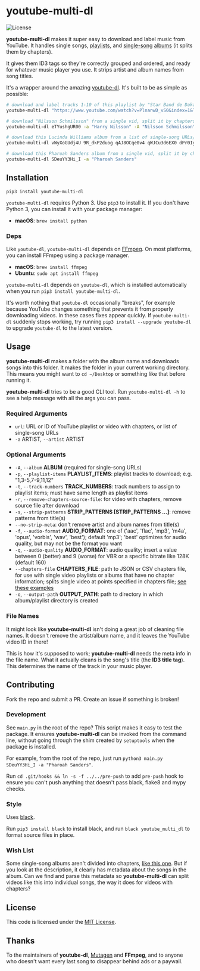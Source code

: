 # youtube-multi-dl

![License](https://camo.githubusercontent.com/890acbdcb87868b382af9a4b1fac507b9659d9bf/68747470733a2f2f696d672e736869656c64732e696f2f62616467652f6c6963656e73652d4d49542d626c75652e737667)

**youtube-multi-dl** makes it super easy to download and label music from YouTube. It handles single songs, [playlists](https://www.youtube.com/watch?v=PlnanwD_vS0&index=1&list=PLcOYKKFxnwAdGh4NCgpXq_FNQoZKL6xWM), and [single-song](https://www.youtube.com/watch?v=SDeuYY3Hi_I) [albums](https://www.youtube.com/watch?v=eTYushgUR00) (it splits them by chapters).

It gives them ID3 tags so they're correctly grouped and ordered, and ready for whatever music player you use. It strips artist and album names from song titles.

It's a wrapper around the amazing [youtube-dl](https://github.com/rg3/youtube-dl). It's built to be as simple as possible:

```sh
# download and label tracks 1-10 of this playlist by "Star Band de Dakar"
youtube-multi-dl "https://www.youtube.com/watch?v=PlnanwD_vS0&index=1&list=PLcOYKKFxnwAdGh4NCgpXq_FNQoZKL6xWM" -a "Star Band de Dakar" -p "1-10"

# download "Nilsson Schmilsson" from a single vid, split it by chapters, and label each song
youtube-multi-dl eTYushgUR00 -a "Harry Nilsson" -A "Nilsson Schmilsson"

# download this Lucinda Williams album from a list of single-song URLs/IDs
youtube-multi-dl vWyXoGUdj4U 9R_dkP2duog qAJ8OCqe0v4 qWJCu3d6EX0 dPr0Iyh0z60 4VMUjcQ2ggs haUHiHVTvtg IOCPe_ff2RE ihuPM-xiCqY pjYxBxGSNnY HrSEeNE_Uzw cpP11qYuhg8 -a "Lucinda Williams" -A "Sweet Old World"

# download this Pharoah Sanders album from a single vid, split it by chapters, and label each song; youtube-multi-dl guesses at the album name from the video metadata
youtube-multi-dl SDeuYY3Hi_I -a "Pharoah Sanders"
```

## Installation

`pip3 install youtube-multi-dl`

`youtube-multi-dl` requires Python 3. Use `pip3` to install it. If you don't have Python 3, you can install it with your package manager:

- **macOS**: `brew install python`

### Deps

Like `youtube-dl`, `youtube-multi-dl` depends on [FFmpeg](https://www.ffmpeg.org/). On most platforms, you can install FFmpeg using a package manager.

- **macOS**: `brew install ffmpeg`
- **Ubuntu**: `sudo apt install ffmpeg`

`youtube-multi-dl` depends on `youtube-dl`, which is installed automatically when you run `pip3 install youtube-multi-dl`.

It's worth nothing that `youtube-dl` occasionally "breaks", for example because YouTube changes something that prevents it from properly downloading videos. In these cases fixes appear quickly. If `youtube-multi-dl` suddenly stops working, try running `pip3 install --upgrade youtube-dl` to upgrade `youtube-dl` to the latest version.

## Usage

**youtube-multi-dl** makes a folder with the album name and downloads songs into this folder. It makes the folder in your current working directory. This means you might want to `cd ~/Desktop` or something like that before running it.

**youtube-multi-dl** tries to be a good CLI tool. Run `youtube-multi-dl -h` to see a help message with all the args you can pass.

### Required Arguments

- `url`: URL or ID of YouTube playlist or video with chapters, or list of single-song URLs
- `-a` ARTIST, `--artist` ARTIST

### Optional Arguments

- `-A`, `--album` **ALBUM** (required for single-song URLs)
- `-p`, `--playlist-items` **PLAYLIST_ITEMS**: playlist tracks to download; e.g. "1,3-5,7-9,11,12"
- `-t`, `--track-numbers` **TRACK_NUMBERS**: track numbers to assign to playlist items; must have same length as playlist items
- `-r`, `--remove-chapters-source-file`: for video with chapters, remove source file after download
- `-s`, `--strip-patterns` **STRIP_PATTERNS [STRIP_PATTERNS ...]**: remove patterns from title(s)
- `--no-strip-meta`: don't remove artist and album names from title(s)
- `-f`, `--audio-format` **AUDIO_FORMAT**: one of ('aac', 'flac', 'mp3', 'm4a', 'opus', 'vorbis', 'wav', 'best'); default 'mp3'; 'best' optimizes for audio quality, but may not be the format you want
- `-q`, `--audio-quality` **AUDIO_FORMAT**: audio quality; insert a value between 0 (better) and 9 (worse) for VBR or a specific bitrate like 128K (default 160)
- `--chapters-file` **CHAPTERS_FILE**: path to JSON or CSV chapters file, for use with single video playlists or albums that have no chapter information; splits single video at points specified in chapters file; [see these examples](https://github.com/fortana-co/youtube-multi-dl/tree/master/examples/chapters_file)
- `-o`, `--output-path` **OUTPUT_PATH**: path to directory in which album/playlist directory is created

### File Names

It might look like **youtube-multi-dl** isn't doing a great job of cleaning file names. It doesn't remove the artist/album name, and it leaves the YouTube video ID in there!

This is how it's supposed to work; **youtube-multi-dl** needs the meta info in the file name. What it actually cleans is the song's title (the **ID3 title tag**). This determines the name of the track in your music player.

## Contributing

Fork the repo and submit a PR. Create an issue if something is broken!

### Development

See `main.py` in the root of the repo? This script makes it easy to test the package. It ensures **youtube-multi-dl** can be invoked from the command line, without going through the shim created by `setuptools` when the package is installed.

For example, from the root of the repo, just run `python3 main.py SDeuYY3Hi_I -a "Pharoah Sanders"`.

Run `cd .git/hooks && ln -s -f ../../pre-push` to add `pre-push` hook to ensure you can't push anything that doesn't pass black, flake8 and mypy checks.

### Style

Uses [black](https://github.com/psf/black).

Run `pip3 install black` to install black, and run `black youtube_multi_dl` to format source files in place.

### Wish List

Some single-song albums aren't divided into chapters, [like this one](https://www.youtube.com/watch?v=fEqrnR7_yT8). But if you look at the description, it clearly has metadata about the songs in the album. Can we find and parse this metadata so **youtube-multi-dl** can split videos like this into individual songs, the way it does for videos with chapters?

## License

This code is licensed under the [MIT License](https://opensource.org/licenses/MIT).

## Thanks

To the maintainers of **youtube-dl**, [Mutagen](https://github.com/quodlibet/mutagen) and **FFmpeg**, and to anyone who doesn't want every last song to disappear behind ads or a paywall.
